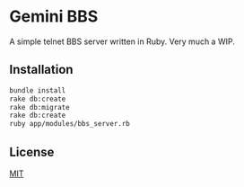 # Gemini BBS

A simple telnet BBS server written in Ruby.
Very much a WIP.

## Installation

```bash
bundle install
rake db:create
rake db:migrate
rake db:create
ruby app/modules/bbs_server.rb
```

## License
[MIT](https://choosealicense.com/licenses/mit/)